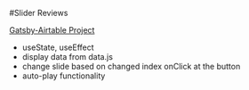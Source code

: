 #Slider Reviews

[Gatsby-Airtable Project](https://gatsby-airtable-design-project.netlify.app/)

- useState, useEffect
- display data from data.js
- change slide based on changed index onClick at the button
- auto-play functionality
